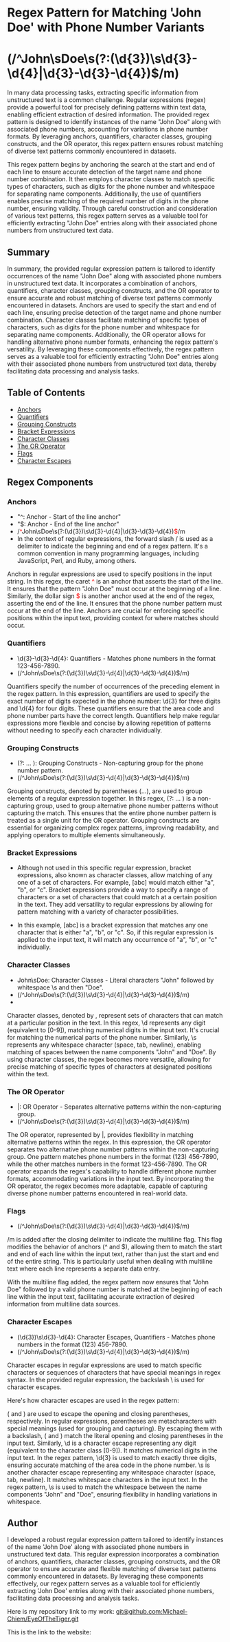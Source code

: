 # Regex Pattern for Matching 'John Doe' with Phone Number Variants 
# (/^John\sDoe\s(?:\(\d{3}\)\s\d{3}-\d{4}|\d{3}-\d{3}-\d{4})$/m)

In many data processing tasks, extracting specific information from unstructured text is a common challenge. Regular expressions (regex) provide a powerful tool for precisely defining patterns within text data, enabling efficient extraction of desired information. The provided regex pattern is designed to identify instances of the name "John Doe" along with associated phone numbers, accounting for variations in phone number formats. By leveraging anchors, quantifiers, character classes, grouping constructs, and the OR operator, this regex pattern ensures robust matching of diverse text patterns commonly encountered in datasets.

This regex pattern begins by anchoring the search at the start and end of each line to ensure accurate detection of the target name and phone number combination. It then employs character classes to match specific types of characters, such as digits for the phone number and whitespace for separating name components. Additionally, the use of quantifiers enables precise matching of the required number of digits in the phone number, ensuring validity. Through careful construction and consideration of various text patterns, this regex pattern serves as a valuable tool for efficiently extracting "John Doe" entries along with their associated phone numbers from unstructured text data.

## Summary

 In summary, the provided regular expression pattern is tailored to identify occurrences of the name "John Doe" along with associated phone numbers in unstructured text data. It incorporates a combination of anchors, quantifiers, character classes, grouping constructs, and the OR operator to ensure accurate and robust matching of diverse text patterns commonly encountered in datasets. Anchors are used to specify the start and end of each line, ensuring precise detection of the target name and phone number combination. Character classes facilitate matching of specific types of characters, such as digits for the phone number and whitespace for separating name components. Additionally, the OR operator allows for handling alternative phone number formats, enhancing the regex pattern's versatility. By leveraging these components effectively, the regex pattern serves as a valuable tool for efficiently extracting "John Doe" entries along with their associated phone numbers from unstructured text data, thereby facilitating data processing and analysis tasks.

## Table of Contents

- [Anchors](#anchors)
- [Quantifiers](#quantifiers)
- [Grouping Constructs](#grouping-constructs)
- [Bracket Expressions](#bracket-expressions)
- [Character Classes](#character-classes)
- [The OR Operator](#the-or-operator)
- [Flags](#flags)
- [Character Escapes](#character-escapes)

## Regex Components

### Anchors
- "^: Anchor - Start of the line anchor" 
- "$: Anchor - End of the line anchor"
- /<span style="color:red;">^</span>John\sDoe\s(?:\(\d{3}\)\s\d{3}-\d{4}|\d{3}-\d{3}-\d{4})<span style="color:red;">$</span>/m
- In the context of regular expressions, the forward slash / is used as a delimiter to indicate the beginning and end of a regex pattern. It's a common convention in many programming languages, including JavaScript, Perl, and Ruby, among others.

Anchors in regular expressions are used to specify positions in the input string. In this regex, the caret <span style="color:red;">^</span> is an anchor that asserts the start of the line. It ensures that the pattern "John Doe" must occur at the beginning of a line. Similarly, the dollar sign <span style="color:red;">$</span> is another anchor used at the end of the regex, asserting the end of the line. It ensures that the phone number pattern must occur at the end of the line. Anchors are crucial for enforcing specific positions within the input text, providing context for where matches should occur.

### Quantifiers
- \d{3}-\d{3}-\d{4}: Quantifiers - Matches phone numbers in the format 123-456-7890.
- (/^John\sDoe\s(?:\(\d{3}\)\s\d{3}-\d{4}|\d{3}-\d{3}-\d{4})$/m)

Quantifiers specify the number of occurrences of the preceding element in the regex pattern. In this expression, quantifiers are used to specify the exact number of digits expected in the phone number: \d{3} for three digits and \d{4} for four digits. These quantifiers ensure that the area code and phone number parts have the correct length. Quantifiers help make regular expressions more flexible and concise by allowing repetition of patterns without needing to specify each character individually.

### Grouping Constructs
- (?: ... ): Grouping Constructs - Non-capturing group for the phone number pattern.
- (/^John\sDoe\s(?:\(\d{3}\)\s\d{3}-\d{4}|\d{3}-\d{3}-\d{4})$/m)

 Grouping constructs, denoted by parentheses (...), are used to group elements of a regular expression together. In this regex, (?: ... ) is a non-capturing group, used to group alternative phone number patterns without capturing the match. This ensures that the entire phone number pattern is treated as a single unit for the OR operator. Grouping constructs are essential for organizing complex regex patterns, improving readability, and applying operators to multiple elements simultaneously.

### Bracket Expressions

 - Although not used in this specific regular expression, bracket expressions, also known as character classes, allow matching of any one of a set of characters. For example, [abc] would match either "a", "b", or "c". Bracket expressions provide a way to specify a range of characters or a set of characters that could match at a certain position in the text. They add versatility to regular expressions by allowing for pattern matching with a variety of character possibilities.

 - In this example, [abc] is a bracket expression that matches any one character that is either "a", "b", or "c". So, if this regular expression is applied to the input text, it will match any occurrence of "a", "b", or "c" individually.

### Character Classes
- John\sDoe: Character Classes - Literal characters "John" followed by whitespace \s and then "Doe".
- (/^John\sDoe\s(?:\(\d{3}\)\s\d{3}-\d{4}|\d{3}-\d{3}-\d{4})$/m)
-
Character classes, denoted by \, represent sets of characters that can match at a particular position in the text. In this regex, \d represents any digit (equivalent to [0-9]), matching numerical digits in the input text. It's crucial for matching the numerical parts of the phone number. Similarly, \s represents any whitespace character (space, tab, newline), enabling matching of spaces between the name components "John" and "Doe". By using character classes, the regex becomes more versatile, allowing for precise matching of specific types of characters at designated positions within the text.

### The OR Operator
- |: OR Operator - Separates alternative patterns within the non-capturing group.
- (/^John\sDoe\s(?:\(\d{3}\)\s\d{3}-\d{4}|\d{3}-\d{3}-\d{4})$/m)

The OR operator, represented by |, provides flexibility in matching alternative patterns within the regex. In this expression, the OR operator separates two alternative phone number patterns within the non-capturing group. One pattern matches phone numbers in the format (123) 456-7890, while the other matches numbers in the format 123-456-7890. The OR operator expands the regex's capability to handle different phone number formats, accommodating variations in the input text. By incorporating the OR operator, the regex becomes more adaptable, capable of capturing diverse phone number patterns encountered in real-world data.

### Flags
- (/^John\sDoe\s(?:\(\d{3}\)\s\d{3}-\d{4}|\d{3}-\d{3}-\d{4})$/m)

/m is added after the closing delimiter to indicate the multiline flag. This flag modifies the behavior of anchors (^ and $), allowing them to match the start and end of each line within the input text, rather than just the start and end of the entire string. This is particularly useful when dealing with multiline text where each line represents a separate data entry.

With the multiline flag added, the regex pattern now ensures that "John Doe" followed by a valid phone number is matched at the beginning of each line within the input text, facilitating accurate extraction of desired information from multiline data sources.

### Character Escapes
- \(\d{3}\)\s\d{3}-\d{4}: Character Escapes, Quantifiers - Matches phone numbers in the format (123) 456-7890.
- (/^John\sDoe\s(?:\(\d{3}\)\s\d{3}-\d{4}|\d{3}-\d{3}-\d{4})$/m)

Character escapes in regular expressions are used to match specific characters or sequences of characters that have special meanings in regex syntax. In the provided regular expression, the backslash \ is used for character escapes.

Here's how character escapes are used in the regex pattern:

\( and \) are used to escape the opening and closing parentheses, respectively. In regular expressions, parentheses are metacharacters with special meanings (used for grouping and capturing). By escaping them with a backslash, \( and \) match the literal opening and closing parentheses in the input text.
Similarly, \d is a character escape representing any digit (equivalent to the character class [0-9]). It matches numerical digits in the input text. In the regex pattern, \d{3} is used to match exactly three digits, ensuring accurate matching of the area code in the phone number.
\s is another character escape representing any whitespace character (space, tab, newline). It matches whitespace characters in the input text. In the regex pattern, \s is used to match the whitespace between the name components "John" and "Doe", ensuring flexibility in handling variations in whitespace.

## Author

I developed a robust regular expression pattern tailored to identify instances of the name 'John Doe' along with associated phone numbers in unstructured text data. This regular expression incorporates a combination of anchors, quantifiers, character classes, grouping constructs, and the OR operator to ensure accurate and flexible matching of diverse text patterns commonly encountered in datasets. By leveraging these components effectively, our regex pattern serves as a valuable tool for efficiently extracting 'John Doe' entries along with their associated phone numbers, facilitating data processing and analysis tasks.

Here is my repository link to my work: [git@github.com:Michael-Chiem/EyeOfTheTiger.git](https://github.com/Michael-Chiem/EyeOfTheTiger)

This is the link to the website: 
